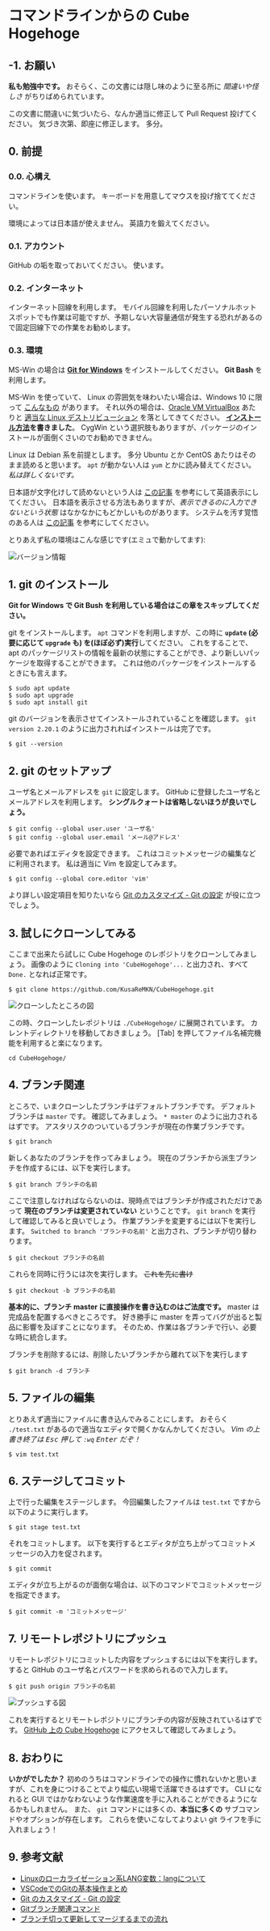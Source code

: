 # コマンドラインからの Cube Hogehoge

## -1. お願い

**私も勉強中です。**
おそらく、この文書には隠し味のように至る所に *間違いや怪しさ* がちりばめられています。

この文書に間違いに気づいたら、なんか適当に修正して Pull Request 投げてください。
気づき次第、即座に修正します。
多分。

## 0. 前提

### 0.0. 心構え
コマンドラインを使います。
キーボードを用意してマウスを投げ捨ててください。


環境によっては日本語が使えません。
英語力を鍛えてください。

### 0.1. アカウント
GitHub の垢を取っておいてください。
使います。

### 0.2. インターネット
インターネット回線を利用します。
モバイル回線を利用したパーソナルホットスポットでも作業は可能ですが、予期しない大容量通信が発生する恐れがあるので固定回線下での作業をお勧めします。

### 0.3. 環境
MS-Win の場合は [**Git for Windows**](https://gitforwindows.org/) をインストールしてください。
**Git Bash** を利用します。

MS-Win を使っていて、 Linux の雰囲気を味わいたい場合は、Windows 10 に限って [こんなもの](https://www.microsoft.com/store/productId/9NBLGGH4MSV6) があります。
それ以外の場合は、[Oracle VM VirtualBox](https://www.oracle.com/technetwork/jp/server-storage/virtualbox/overview/index.html) あたりと [適当な Linux デストリビューション](https://www.debian.org/) を落としてきてください。
**[インストール方法](../howtoinstalldebian/index.md)を書きました**。
CygWin という選択肢もありますが、パッケージのインストールが面倒くさいのでお勧めできません。

Linux は Debian 系を前提とします。
多分 Ubuntu とか CentOS あたりはそのまま読めると思います。
`apt` が動かない人は `yum` とかに読み替えてください。
*私は詳しくないです。*

日本語が文字化けして読めないという人は [この記事](https://eng-entrance.com/linux-localization-lang) を参考にして英語表示にしてください。
日本語を表示させる方法もありますが、*表示できるのに入力できないという状態* はなかなかにもどかしいものがあります。
システムを汚す覚悟のある人は [この記事](https://qiita.com/Pseudonym/items/12e447557a5234bb265b) を参考にしてください。


とりあえず私の環境はこんな感じです(エミュで動かしてます):

![バージョン情報](./img/img10.png)


## 1. git のインストール

**Git for Windows で Git Bush を利用している場合はこの章をスキップしてください。**

git をインストールします。
`apt` コマンドを利用しますが、この時に **`update` (必要に応じて `upgrade` も) を(ほぼ必ず)実行**してください。
これをすることで、 apt のパッケージリストの情報を最新の状態にすることができ、より新しいパッケージを取得することができます。
これは他のパッケージをインストールするときにも言えます。

```
$ sudo apt update
$ sudo apt upgrade
$ sudo apt install git
```

git のバージョンを表示させてインストールされていることを確認します。
`git version 2.20.1` のように出力されればインストールは完了です。

```
$ git --version
```


## 2. git のセットアップ

ユーザ名とメールアドレスを `git` に設定します。
GitHub に登録したユーザ名とメールアドレスを利用します。
**シングルクォートは省略しないほうが良いでしょう。**

```
$ git config --global user.user 'ユーザ名'
$ git config --global user.email 'メール@アドレス'
```

必要であればエディタを設定できます。
これはコミットメッセージの編集などに利用されます。
私は適当に Vim を設定してみます。

```
$ git config --global core.editor 'vim'
```

より詳しい設定項目を知りたいなら [Git のカスタマイズ - Git の設定](https://git-scm.com/book/ja/v2/Git-%E3%81%AE%E3%82%AB%E3%82%B9%E3%82%BF%E3%83%9E%E3%82%A4%E3%82%BA-Git-%E3%81%AE%E8%A8%AD%E5%AE%9A) が役に立つでしょう。


## 3. 試しにクローンしてみる

ここまで出来たら試しに Cube Hogehoge のレポジトリをクローンしてみましょう。
画像のように `Cloning into 'CubeHogehoge'...` と出力され、すべて `Done.` となれば正常です。

```
$ git clone https://github.com/KusaReMKN/CubeHogehoge.git
```

![クローンしたところの図](./img/img20.png)

この時、クローンしたレポジトリは `./CubeHogehoge/` に展開されています。
カレントディレクトリを移動しておきましょう。
\[Tab\] を押してファイル名補完機能を利用すると楽になります。

```
cd CubeHogehoge/
```


## 4. ブランチ関連

ところで、いまクローンしたブランチはデフォルトブランチです。
デフォルトブランチは `master` です。
確認してみましょう。
`* master` のように出力されるはずです。
アスタリスクのついているブランチが現在の作業ブランチです。

```
$ git branch
```

新しくあなたのブランチを作ってみましょう。
現在のブランチから派生ブランチを作成するには、以下を実行します。

```
$ git branch ブランチの名前
```

ここで注意しなければならないのは、現時点ではブランチが作成されただけであって **現在のブランチは変更されていない** ということです。
`git branch` を実行して確認してみると良いでしょう。
作業ブランチを変更するには以下を実行します。
`Switched to branch 'ブランチの名前'` と出力され、ブランチが切り替わります。

```
$ git checkout ブランチの名前
```

これらを同時に行うには次を実行します。
~~これを先に書け~~

```
$ git checkout -b ブランチの名前
```

**基本的に、ブランチ master に直接操作を書き込むのはご法度です。**
master は完成品を配置するべきところです。
好き勝手に master を弄ってバグが出ると製品に影響を及ぼすことになります。
そのため、作業は各ブランチで行い、必要な時に統合します。

ブランチを削除するには、削除したいブランチから離れて以下を実行します

```
$ git branch -d ブランチ
```


## 5. ファイルの編集

とりあえず適当にファイルに書き込んでみることにします。
おそらく `./test.txt` があるので適当なエディタで開くかなんかしてください。
*Vim の上書き終了は <kbd><kbd>Esc</kbd></kbd> 押して `:wq` <kbd><kbd>Enter</kbd></kbd> だぞ！*

```
$ vim test.txt
```


## 6. ステージしてコミット

上で行った編集をステージします。
今回編集したファイルは `test.txt` ですから以下のように実行します。

```
$ git stage test.txt
```

それをコミットします。
以下を実行するとエディタが立ち上がってコミットメッセージの入力を促されます。

```
$ git commit
```

エディタが立ち上がるのが面倒な場合は、以下のコマンドでコミットメッセージを指定できます。

```
$ git commit -m 'コミットメッセージ'
```


## 7. リモートレポジトリにプッシュ

リモートレポジトリにコミットした内容をプッシュするには以下を実行します。
すると GitHub のユーザ名とパスワードを求められるので入力します。

```
$ git push origin ブランチの名前
```

![プッシュする図](./img/img30.png)

これを実行するとリモートレポジトリにブランチの内容が反映されているはずです。
[GitHub 上の Cube Hogehoge](https://github.com/KusaReMKN/CubeHogehoge) にアクセスして確認してみましょう。


## 8. おわりに

**いかがでしたか？**
初めのうちはコマンドラインでの操作に慣れないかと思いますが、これを身につけることでより幅広い現場で活躍できるはずです。
CLI になれると GUI ではかなわないような作業速度を手に入れることができるようになるかもしれません。
また、 `git` コマンドには多くの、**本当に多くの** サブコマンドやオプションが存在します。
これらを使いこなしてよりよい git ライフを手に入れましょう！


## 9. 参考文献

- [Linuxのローカライゼーション系LANG変数：langについて](https://eng-entrance.com/linux-localization-lang)
- [VSCodeでのGitの基本操作まとめ](https://qiita.com/y-tsutsu/items/2ba96b16b220fb5913be)
- [Git のカスタマイズ - Git の設定](https://git-scm.com/book/ja/v2/Git-%E3%81%AE%E3%82%AB%E3%82%B9%E3%82%BF%E3%83%9E%E3%82%A4%E3%82%BA-Git-%E3%81%AE%E8%A8%AD%E5%AE%9A)
- [Gitブランチ関連コマンド](https://qiita.com/ayakix/items/55dc4a324a49ff200c2d)
- [ブランチ切って更新してマージするまでの流れ](https://qiita.com/shuntaro_tamura/items/6c8bf792087fe5dc5103)
